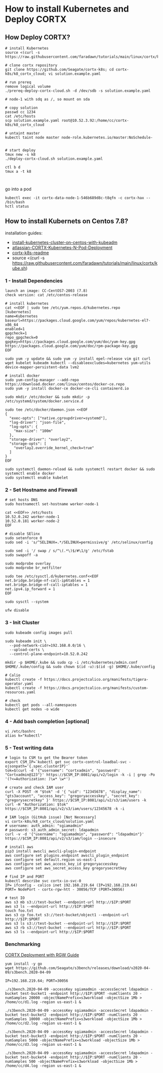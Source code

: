 # How to install Kubernetes and Deploy CORTX

## How Deploy CORTX?
```
# install Kubernetes
source <(curl -s https://raw.githubusercontent.com/faradawn/tutorials/main/linux/cortx/kube.sh)

# clone cortx repository
git clone https://github.com/Seagate/cortx-k8s; cd cortx-k8s/k8_cortx_cloud; vi solution.example.yaml

# run prereq
remove logical volume
./prereq-deploy-cortx-cloud.sh -d /dev/sdb -s solution.example.yaml

# node-1 with sdq as /, so mount on sda

# copy solution
passwd cc 1234
cat /etc/hosts
scp solution.example.yaml root@10.52.3.92:/home/cc/cortx-k8s/k8_cortx_cloud

# untaint master
kubectl taint node master node-role.kubernetes.io/master:NoSchedule-


# start deploy
tmux new -s k8
./deploy-cortx-cloud.sh solution.example.yaml

ctl b d
tmux a -t k8



```

go into a pod
```
kubectl exec -it cortx-data-node-1-546b689d8c-t8qfn -c cortx-hax -- /bin/bash
hctl status
```


## How to install Kubernets on Centos 7.8?
installation guides:
- [install-kubernetes-cluster-on-centos-with-kubeadm](https://computingforgeeks.com/install-kubernetes-cluster-on-centos-with-kubeadm/)
- [atlassian-CORTX-Kubernetes-N-Pod-Deployment](https://seagate-systems.atlassian.net/wiki/spaces/PUB/pages/754155622/CORTX+Kubernetes+N-Pod+Deployment+and+Upgrade+Document+using+Services+Framework#5.-Understanding-Management-and-S3-Endpoints-and-configuring-External-Load-balancer-service(Optional))
- [cortx-k8s-readme](https://github.com/Seagate/cortx-k8s/tree/main)
- source <(curl -s https://raw.githubusercontent.com/faradawn/tutorials/main/linux/cortx/kube.sh)

### 1 - Install Dependencies
```
launch an image: CC-CentOS7-2003 (7.8)
check version: cat /etc/centos-release

# install kubernetes 
cat <<EOF | sudo tee /etc/yum.repos.d/kubernetes.repo
[kubernetes]
name=Kubernetes
baseurl=https://packages.cloud.google.com/yum/repos/kubernetes-el7-x86_64
enabled=1
gpgcheck=1
repo_gpgcheck=0
gpgkey=https://packages.cloud.google.com/yum/doc/yum-key.gpg https://packages.cloud.google.com/yum/doc/rpm-package-key.gpg
EOF

sudo yum -y update && sudo yum -y install epel-release vim git curl wget kubelet kubeadm kubectl --disableexcludes=kubernetes yum-utils device-mapper-persistent-data lvm2

# install docker
sudo yum-config-manager --add-repo https://download.docker.com/linux/centos/docker-ce.repo
sudo yum -y install docker-ce docker-ce-cli containerd.io

sudo mkdir /etc/docker && sudo mkdir -p /etc/systemd/system/docker.service.d

sudo tee /etc/docker/daemon.json <<EOF
{
  "exec-opts": ["native.cgroupdriver=systemd"],
  "log-driver": "json-file",
  "log-opts": {
    "max-size": "100m"
  },
  "storage-driver": "overlay2",
  "storage-opts": [
    "overlay2.override_kernel_check=true"
  ]
}
EOF

sudo systemctl daemon-reload && sudo systemctl restart docker && sudo systemctl enable docker
sudo systemctl enable kubelet
```


### 2 - Set Hostname and Firewall
```
# set hosts DNS
sudo hostnamectl set-hostname worker-node-1

cat <<EOF>> /etc/hosts
10.52.0.242 worker-node-1
10.52.0.181 worker-node-2
EOF

# disable SElinx
sudo setenforce 0
sudo sed -i 's/^SELINUX=.*/SELINUX=permissive/g' /etc/selinux/config

sudo sed -i '/ swap / s/^\(.*\)$/#\1/g' /etc/fstab
sudo swapoff -a

sudo modprobe overlay
sudo modprobe br_netfilter

sudo tee /etc/sysctl.d/kubernetes.conf<<EOF
net.bridge.bridge-nf-call-ip6tables = 1
net.bridge.bridge-nf-call-iptables = 1
net.ipv4.ip_forward = 1
EOF

sudo sysctl --system

ufw disable
```

### 3 - Init Cluster
```
sudo kubeadm config images pull

sudo kubeadm init \
  --pod-network-cidr=192.168.0.0/16 \
  --upload-certs \
  --control-plane-endpoint=10.52.0.242

mkdir -p $HOME/.kube && sudo cp -i /etc/kubernetes/admin.conf $HOME/.kube/config && sudo chown $(id -u):$(id -g) $HOME/.kube/config

# Calio
kubectl create -f https://docs.projectcalico.org/manifests/tigera-operator.yaml 
kubectl create -f https://docs.projectcalico.org/manifests/custom-resources.yaml

# check
kubectl get pods --all-namespaces
kubectl get nodes -o wide
```

### 4 - Add bash completion [optional]
```
vi /etc/bashrc
alias k="kubectl"
```

### 5 - Test writing data
```
# login to CSM to get the Bearer token 
export CSM_IP=`kubectl get svc cortx-control-loadbal-svc -ojsonpath='{.spec.clusterIP}'`
tok=$(curl -d '{"username": "cortxadmin", "password": "Cortxadmin@123"}' https://$CSM_IP:8081/api/v2/login -k -i | grep -Po '(?<=Authorization: )\w* \w*')

# create and check IAM user
curl -X POST -H "$tok" -d '{ "uid": "12345678", "display_name": "gts3account", "access_key": "gregoryaccesskey", "secret_key": "gregorysecretkey" }' https://$CSM_IP:8081/api/v2/s3/iam/users -k
curl -H "Authorization: $tok" https://$CSM_IP:8081/api/v2/s3/iam/users/12345678 -k -i

# IAM login (GitHub issue) [Not Necessary]
vi cortx-k8s/k8_cortx_cloud/solution.yaml
# username: auth_admin: "sgiamadmin"
# password: s3_auth_admin_secret: ldapadmin
curl -v -d '{"username": "sgiamadmin", "password": "ldapadmin"}' https://$CSM_IP:8081/api/v2/s3/iam/login --insecure

# install aws
pip3 install awscli awscli-plugin-endpoint
aws configure set plugins.endpoint awscli_plugin_endpoint
aws configure set default.region us-east-1
aws configure set aws_access_key_id gregoryaccesskey
aws configure set aws_secret_access_key gregorysecretkey

# find IP and PORT
kubectl describe svc cortx-io-svc-0
IP= ifconfig - calico inet 192.168.219.64 (IP=192.168.219.64)
PORT= NodePort - cortx-rgw-htt - 30056/TCP (PORT=30056)

# test IO
aws s3 mb s3://test-bucket --endpoint-url http://$IP:$PORT
aws s3 ls --endpoint-url http://$IP:$PORT
touch foo.txt
aws s3 cp foo.txt s3://test-bucket/object1 --endpoint-url http://$IP:$PORT
aws s3 ls s3://test-bucket --endpoint-url http://$IP:$PORT
aws s3 rb s3://test-bucket --endpoint-url http://$IP:$PORT
aws s3 ls --endpoint-url http://$IP:$PORT
```

### Benchmarking
[CORTX Deployment with RGW Guide](https://seagate-systems.atlassian.net/wiki/spaces/PUB/pages/919765278/CORTX+Deployment+with+RGW+Community+version#S3-Bench)

```
yum install -y go
wget https://github.com/Seagate/s3bench/releases/download/v2020-04-09/s3bench.2020-04-09

IP=192.168.219.64; PORT=30056

./s3bench.2020-04-09 -accessKey sgiamadmin -accessSecret ldapadmin -bucket test-bucket1 -endpoint http://$IP:$PORT -numClients 20 -numSamples 20000 -objectNamePrefix=s3workload -objectSize 1Mb > /home/cc/d1.log -region us-east-1 &

./s3bench.2020-04-09 -accessKey sgiamadmin -accessSecret ldapadmin -bucket test-bucket2 -endpoint http://$IP:$PORT -numClients 20 -numSamples 10000 -objectNamePrefix=s3workload -objectSize 1Mb > /home/cc/d2.log -region us-east-1 &

./s3bench.2020-04-09 -accessKey sgiamadmin -accessSecret ldapadmin -bucket test-bucket3 -endpoint http://$IP:$PORT -numClients 20 -numSamples 5000 -objectNamePrefix=s3workload -objectSize 1Mb > /home/cc/d3.log -region us-east-1 &

./s3bench.2020-04-09 -accessKey sgiamadmin -accessSecret ldapadmin -bucket test-bucket4 -endpoint http://$IP:$PORT -numClients 20 -numSamples 500 -objectNamePrefix=s3workload -objectSize 1Mb > /home/cc/d4.log -region us-east-1 &
```










